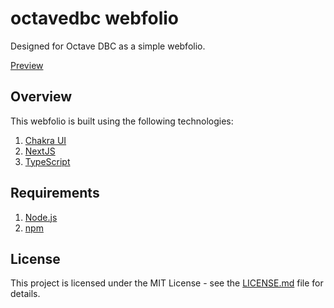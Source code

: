# octavedbc webfolio
 
Designed for Octave DBC as a simple webfolio.

[Preview](https://octavedbc.vercel.app)

## Overview

This webfolio is built using the following technologies:

1. [Chakra UI](https://chakra-ui.com/)
2. [NextJS](https://nextjs.org/)
3. [TypeScript](https://www.typescriptlang.org/)

## Requirements

1. [Node.js](https://nodejs.org/)
2. [npm](https://www.npmjs.com/)


## License

This project is licensed under the MIT License - see the [LICENSE.md](LICENSE.md) file for details.
